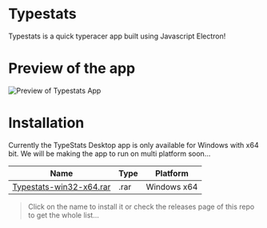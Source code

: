 # Typestats

Typestats is a quick typeracer app built using Javascript Electron! 

# Preview of the app

![Preview of Typestats App](https://i.imgur.com/WzTaRaP.png)

# Installation

Currently the TypeStats Desktop app is only available for Windows with x64 bit. We will be making the app to run on multi platform soon...

| Name | Type | Platform |
|--------|-------|-----------|
| [Typestats-win32-x64.rar](https://github.com/Scientific-Guy/Typestats/releases/download/2.0.0/Typestats-win32-x64.rar)  | .rar  | Windows x64  |

> Click on the name to install it or check the releases page of this repo to get the whole list...
